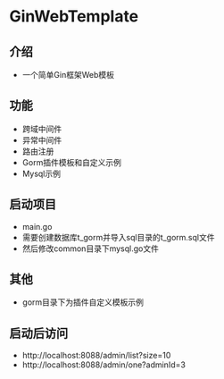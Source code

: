 # GinWebTemplate
## 介绍
- 一个简单Gin框架Web模板

## 功能
- 跨域中间件
- 异常中间件
- 路由注册
- Gorm插件模板和自定义示例
- Mysql示例

## 启动项目
- main.go
- 需要创建数据库t_gorm并导入sql目录的t_gorm.sql文件
- 然后修改common目录下mysql.go文件

## 其他
- gorm目录下为插件自定义模板示例

## 启动后访问
- http://localhost:8088/admin/list?size=10
- http://localhost:8088/admin/one?adminId=3
